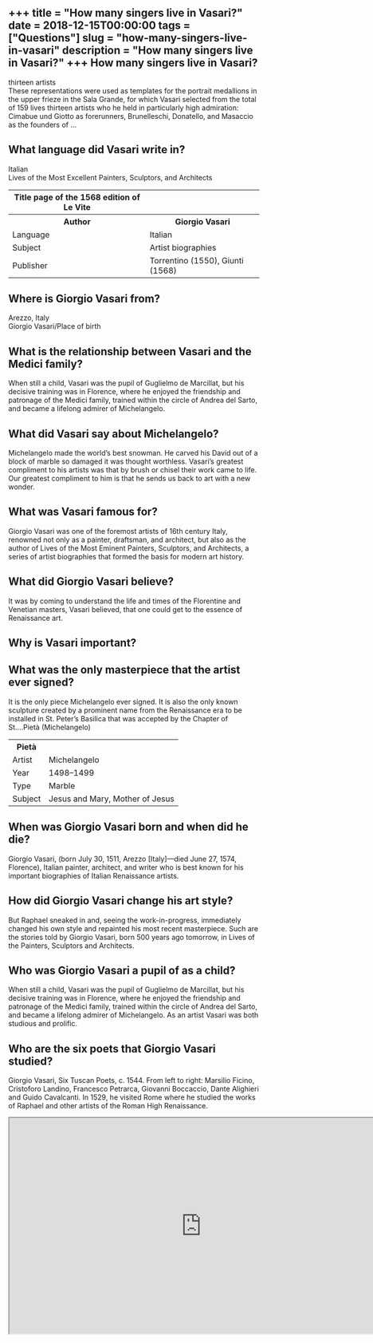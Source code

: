 +++
title = "How many singers live in Vasari?"
date = 2018-12-15T00:00:00
tags = ["Questions"]
slug = "how-many-singers-live-in-vasari"
description = "How many singers live in Vasari?"
+++
How many singers live in Vasari?
--------------------------------

thirteen artists  
These representations were used as templates for the portrait medallions in the upper frieze in the Sala Grande, for which Vasari selected from the total of 159 lives thirteen artists who he held in particularly high admiration: Cimabue und Giotto as forerunners, Brunelleschi, Donatello, and Masaccio as the founders of …

What language did Vasari write in?
----------------------------------

Italian  
Lives of the Most Excellent Painters, Sculptors, and Architects

<table><tr><th>Title page of the 1568 edition of Le Vite</th></tr><tr><th>Author</th><th>Giorgio Vasari</th></tr><tr><td>Language</td><td>Italian</td></tr><tr><td>Subject</td><td>Artist biographies</td></tr><tr><td>Publisher</td><td>Torrentino (1550), Giunti (1568)</td></tr></table>

Where is Giorgio Vasari from?
-----------------------------

Arezzo, Italy  
Giorgio Vasari/Place of birth

What is the relationship between Vasari and the Medici family?
--------------------------------------------------------------

When still a child, Vasari was the pupil of Guglielmo de Marcillat, but his decisive training was in Florence, where he enjoyed the friendship and patronage of the Medici family, trained within the circle of Andrea del Sarto, and became a lifelong admirer of Michelangelo.

What did Vasari say about Michelangelo?
---------------------------------------

Michelangelo made the world’s best snowman. He carved his David out of a block of marble so damaged it was thought worthless. Vasari’s greatest compliment to his artists was that by brush or chisel their work came to life. Our greatest compliment to him is that he sends us back to art with a new wonder.

What was Vasari famous for?
---------------------------

Giorgio Vasari was one of the foremost artists of 16th century Italy, renowned not only as a painter, draftsman, and architect, but also as the author of Lives of the Most Eminent Painters, Sculptors, and Architects, a series of artist biographies that formed the basis for modern art history.

What did Giorgio Vasari believe?
--------------------------------

It was by coming to understand the life and times of the Florentine and Venetian masters, Vasari believed, that one could get to the essence of Renaissance art.

Why is Vasari important?
------------------------

What was the only masterpiece that the artist ever signed?
----------------------------------------------------------

It is the only piece Michelangelo ever signed. It is also the only known sculpture created by a prominent name from the Renaissance era to be installed in St. Peter’s Basilica that was accepted by the Chapter of St….Pietà (Michelangelo)

<table><tr><th>Pietà</th></tr><tr><td>Artist</td><td>Michelangelo</td></tr><tr><td>Year</td><td>1498–1499</td></tr><tr><td>Type</td><td>Marble</td></tr><tr><td>Subject</td><td>Jesus and Mary, Mother of Jesus</td></tr></table>

When was Giorgio Vasari born and when did he die?
-------------------------------------------------

Giorgio Vasari, (born July 30, 1511, Arezzo \[Italy\]—died June 27, 1574, Florence), Italian painter, architect, and writer who is best known for his important biographies of Italian Renaissance artists.

How did Giorgio Vasari change his art style?
--------------------------------------------

But Raphael sneaked in and, seeing the work-in-progress, immediately changed his own style and repainted his most recent masterpiece. Such are the stories told by Giorgio Vasari, born 500 years ago tomorrow, in Lives of the Painters, Sculptors and Architects.

Who was Giorgio Vasari a pupil of as a child?
---------------------------------------------

When still a child, Vasari was the pupil of Guglielmo de Marcillat, but his decisive training was in Florence, where he enjoyed the friendship and patronage of the Medici family, trained within the circle of Andrea del Sarto, and became a lifelong admirer of Michelangelo. As an artist Vasari was both studious and prolific.

Who are the six poets that Giorgio Vasari studied?
--------------------------------------------------

Giorgio Vasari, Six Tuscan Poets, c. 1544. From left to right: Marsilio Ficino, Cristoforo Landino, Francesco Petrarca, Giovanni Boccaccio, Dante Alighieri and Guido Cavalcanti. In 1529, he visited Rome where he studied the works of Raphael and other artists of the Roman High Renaissance.

<iframe allow="accelerometer; autoplay; clipboard-write; encrypted-media; gyroscope; picture-in-picture" allowfullscreen="" class="__youtube_prefs__  epyt-is-override  no-lazyload" data-no-lazy="1" data-origheight="433" data-origwidth="770" data-skipgform_ajax_framebjll="" height="433" id="_ytid_41831" loading="lazy" src="https://www.youtube.com/embed/-dRetmqe_Dw?enablejsapi=1&autoplay=0&cc_load_policy=0&cc_lang_pref=&iv_load_policy=1&loop=0&modestbranding=0&rel=1&fs=1&playsinline=0&autohide=2&theme=dark&color=red&controls=1&" title="YouTube player" width="770"></iframe>